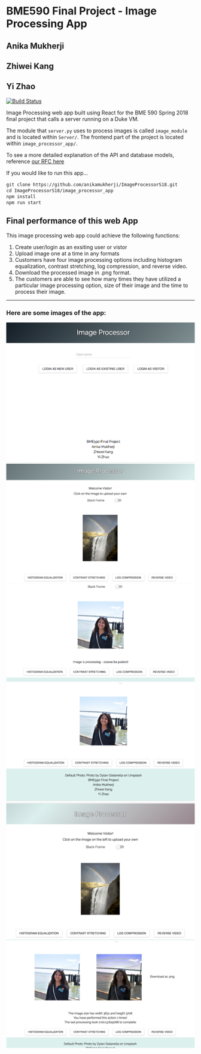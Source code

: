 # BME590 Final Project - Image Processing App

## Anika Mukherji
## Zhiwei Kang
## Yi Zhao

[![Build Status](https://travis-ci.org/anikamukherji/ImageProcessorS18.svg?branch=master)](https://travis-ci.org/anikamukherji/ImageProcessorS18)

Image Processing web app built using React for the BME 590 Spring 2018 final project that calls a server running on a Duke VM.

The module that `server.py` uses to process images is called `image_module` and is located within `Server/`. The frontend part of the project is located within `image_processor_app/`.

To see a more detailed explanation of the API and database models, reference [our RFC here](https://docs.google.com/document/d/1_w9FnVVjGPZUKfDKM6f4p6yuxf_UcSxSMd7z5Rzthxc/edit?usp=sharing)

If you would like to run this app...
```
git clone https://github.com/anikamukherji/ImageProcessorS18.git
cd ImageProcessorS18/image_processor_app
npm install
npm run start
```
## Final performance of this web App
This image processing web app could achieve the following functions:
1. Create user/login as an exsiting user or vistor
2. Upload image one at a time in any formats
3. Customers have four image processing options including histogram equalization, contrast stretching, log compression, and reverse video.
4. Download the processed image in .png format.
5. The customers are able to see how many times they have utilized a particular image processing option, size of their image and the time to process their image.
___

### Here are some images of the app:

![image1](./images/image1.png)
![image2](./images/image2.png)
![image3](./images/image3.png)
![image4](./images/image4.png)
![image5](./images/image5.png)
![image6](./images/image6.png)

